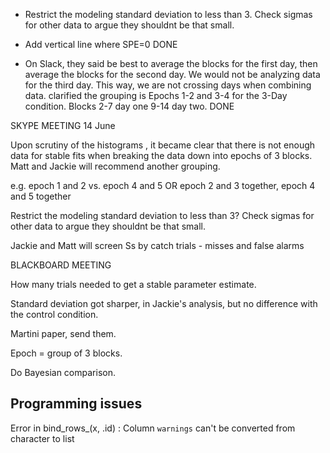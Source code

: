 
* Restrict the modeling standard deviation to less than 3.  Check sigmas for other data to argue they shouldnt be that small.

* Add vertical line where SPE=0  DONE

* On Slack, they said be best to average the blocks for the first day, then average the blocks for the second day.  We would not be analyzing data for the third day.  This way, we are not crossing days when combining data. clarified the grouping is Epochs 1-2 and 3-4 for the 3-Day condition.
Blocks 2-7 day one 
9-14 day two.     DONE


SKYPE MEETING 14 June

Upon scrutiny of the histograms , it became clear that there is not enough data for stable fits when breaking the data down into epochs of 3 blocks. Matt and Jackie will recommend another grouping.

e.g. epoch 1 and 2 vs. epoch 4 and 5
OR
epoch 2 and 3 together, epoch 4 and 5 together


Restrict the modeling standard deviation to less than 3?  Check sigmas for other data to argue they shouldnt be that small.


Jackie and Matt will screen Ss by catch trials - misses and false alarms


BLACKBOARD MEETING

How many trials needed to get a stable parameter estimate.

Standard deviation got sharper, in Jackie's analysis, but no difference with the control condition.

Martini paper, send them.

Epoch = group of 3 blocks.

Do Bayesian comparison. 

## Programming issues

Error in bind_rows_(x, .id) : 
  Column `warnings` can't be converted from character to list